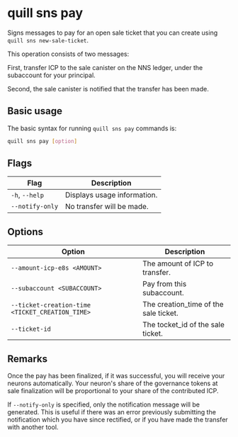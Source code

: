 # quill sns pay

Signs messages to pay for an open sale ticket that you can create using `quill sns new-sale-ticket`.

This operation consists of two messages:

First, transfer ICP to the sale canister on the NNS ledger, under the subaccount for your principal.

Second, the sale canister is notified that the transfer has been made.

## Basic usage

The basic syntax for running `quill sns pay` commands is:

```bash
quill sns pay [option]
```

## Flags

| Flag            | Description                 |
|-----------------|-----------------------------|
| `-h`, `--help`  | Displays usage information. |
| `--notify-only` | No transfer will be made.   |

## Options

| Option                                          | Description                           |
|-------------------------------------------------|---------------------------------------|
| `--amount-icp-e8s <AMOUNT>`                     | The amount of ICP to transfer.        |
| `--subaccount <SUBACCOUNT>`                     | Pay from this subaccount.             |
| `--ticket-creation-time <TICKET_CREATION_TIME>` | The creation_time of the sale ticket. |
| `--ticket-id`                                   | The tocket_id of the sale ticket.     |

## Remarks

Once the pay has been finalized, if it was successful, you will receive your neurons automatically. Your neuron's share of the governance tokens at sale finalization will be proportional to your share of the contributed ICP.

If `--notify-only` is specified, only the notification message will be generated. This is useful if there was an error previously submitting the notification which you have since rectified, or if you have made the transfer with another tool.
